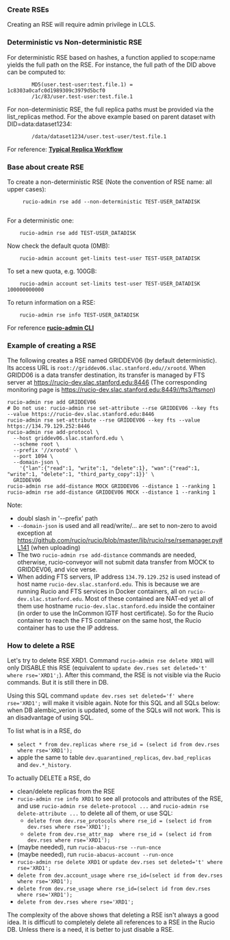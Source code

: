### Create RSEs

Creating an RSE will require admin privilege in LCLS.

### Deterministic vs Non-deterministic RSE

For deterministic RSE based on hashes, a function applied to scope:name yields the full path on the RSE.
For instance, the full path of the DID above can be computed to: 
```
        MD5(user.test-user:test.file.1) = 1c8303a0cafc0d1989309c3979d5bcf0
        /1c/83/user.test-user:test.file.1
```
For non-deterministic RSE, the full replica paths must be provided via the list_replicas method.
For the above example based on parent dataset with DID=data:dataset1234:
```
        /data/dataset1234/user.test-user/test.file.1
```       
For reference: [**Typical Replica Workflow**](https://rucio.readthedocs.io/en/latest/replica_workflow.html)

### Base about create RSE

To create a non-deterministic RSE (Note the convention of RSE name: all upper cases):
```
     rucio-admin rse add --non-deterministic TEST-USER_DATADISK
     
```
For a deterministic one:
```
    rucio-admin rse add TEST-USER_DATADISK
```
Now check the default quota (0MB):
``` 
    rucio-admin account get-limits test-user TEST-USER_DATADISK
```
To set a new quota, e.g. 100GB:
```
    rucio-admin account set-limits test-user TEST-USER_DATADISK 100000000000
```
To return information on a RSE:
```
    rucio-admin rse info TEST-USER_DATADISK
```
For reference [**rucio-admin CLI**](https://rucio.readthedocs.io/en/latest/man/rucio-admin.html)

### Example of creating a RSE

The following creates a RSE named GRIDDEV06 (by default deterministic). Its access URL is
`root://griddev06.slac.stanford.edu//xrootd`. When GRIDD06 is a data transfer destination, its transfer is managed 
by FTS server at https://rucio-dev.slac.stanford.edu:8446 (The corresponding monitoring page is 
https://rucio-dev.slac.stanford.edu:8449//fts3/ftsmon)
```
rucio-admin rse add GRIDDEV06
# Do not use: rucio-admin rse set-attribute --rse GRIDDEV06 --key fts --value https://rucio-dev.slac.stanford.edu:8446
rucio-admin rse set-attribute --rse GRIDDEV06 --key fts --value https://134.79.129.252:8446
rucio-admin rse add-protocol \
  --host griddev06.slac.stanford.edu \
  --scheme root \
  --prefix '//xrootd' \
  --port 1094 \
  --domain-json \
    '{"lan":{"read":1, "write":1, "delete":1}, "wan":{"read":1, "write":1, "delete":1, "third_party_copy":1}}' \
  GRIDDEV06
rucio-admin rse add-distance MOCK GRIDDEV06 --distance 1 --ranking 1
rucio-admin rse add-distance GRIDDEV06 MOCK --distance 1 --ranking 1
```
Note:
* doubl slash in '--prefix' path
* `--domain-json` is used and all read/write/... are set to non-zero to avoid exception at https://github.com/rucio/rucio/blob/master/lib/rucio/rse/rsemanager.py#L141 (when uploading)
* The two `rucio-admin rse add-distance` commands are needed, otherwise, rucio-conveyor will not submit data transfer
      from MOCK to GRIDDEV06, and vice verse.
* When adding FTS servers, IP address `134.79.129.252` is used instead of host name `rucio-dev.slac.stanford.edu`. This
is because we are running Rucio and FTS services in Docker containers, all on `rucio-dev.slac.stanford.edu`. Most of these
contained are NAT-ed yet all of them use hostname `rucio-dev.slac.stanford.edu` inside the container (in order to use the
InCommon IGTF host certificate). So for the Rucio
container to reach the FTS container on the same host, the Rucio container has to use the IP address.

### How to delete a RSE

Let's try to delete RSE XRD1. Command `rucio-admin rse delete XRD1` will only DISABLE this RSE (equivalent to 
`update dev.rses set deleted='t' where rse='XRD1';`). After this command, the RSE is not visible via the Rucio
commands. But it is still there in DB.

Using this SQL command `update dev.rses set deleted='f' where rse='XRD1';` will make it visible again. Note for this SQL
and all SQLs below: when DB alembic_verion is updated, some of the SQLs will not work. This is an disadvantage
of using SQL.

To list what is in a RSE, do
* `select * from dev.replicas where rse_id = (select id from dev.rses where rse='XRD1');`
* apple the same to table `dev.quarantined_replicas`, `dev.bad_replicas` and `dev.*_history`.

To actually DELETE a RSE, do 
* clean/delete replicas from the RSE
* `rucio-admin rse info XRD1` to see all protocols and attributes of the RSE, and use 
`rucio-admin rse delete-protocol ...` and `rucio-admin rse delete-attribute ...` to delete all of them, or use SQL:
   * `delete from dev.rse_protocols where rse_id = (select id from dev.rses where rse='XRD1');`
   * `delete from dev.rse_attr_map  where rse_id = (select id from dev.rses where rse='XRD1');`
* (maybe needed), run `rucio-abacus-rse --run-once`
* (maybe needed), run `rucio-abacus-account --run-once` 
* `rucio-admin rse delete XRD1` or `update dev.rses set deleted='t' where rse='XRD1';`
* `delete from dev.account_usage where rse_id=(select id from dev.rses where rse='XRD1');`
* `delete from dev.rse_usage where rse_id=(select id from dev.rses where rse='XRD1');`
* `delete from dev.rses where rse='XRD1';`

The complexity of the above shows that deleting a RSE isn't always a good idea. It is difficutl to completely delete 
all references to a RSE in the Rucio DB. Unless there is a need, it is better to just disable a RSE.

